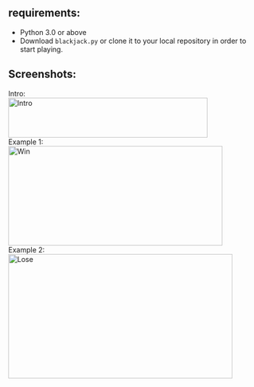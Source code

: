 ## requirements:
* Python 3.0 or above
* Download `blackjack.py` or clone it to your local repository in order to start playing.

## Screenshots:
Intro:  
<img src="https://user-images.githubusercontent.com/97472180/168441005-b0c99c2c-5f55-4bbd-9837-0a21b47ab3b4.PNG" alt="Intro" width="400" height="80"/>
<br>
Example 1:  
<img src="https://user-images.githubusercontent.com/97472180/168441007-79b4ea8d-2e02-45d2-8474-e04927e0838c.PNG" alt="Win" width="430" height="200"/>
<br>
Example 2:  
<img src="https://user-images.githubusercontent.com/97472180/168441006-5abb2250-8c3c-449f-bf29-b1008d4a2184.PNG" alt="Lose" width="450" height="250"/>


